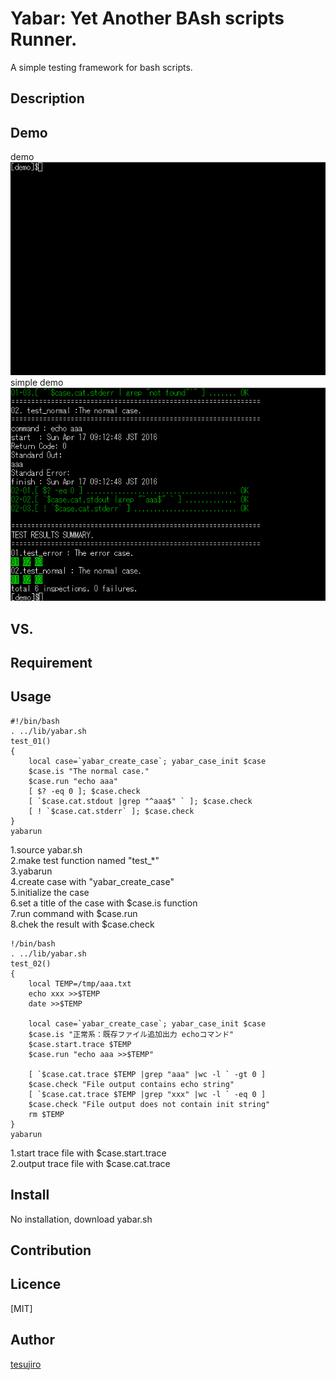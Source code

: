 Yabar: Yet Another BAsh scripts Runner.
====

A simple testing framework for bash scripts.

## Description

## Demo
demo  
![Demo](https://raw.githubusercontent.com/tesujiro/yabar/master/img/yabar_demo.gif)  
simple demo  
![Simple Demo](https://raw.githubusercontent.com/tesujiro/yabar/master/img/yabar_demo_simple.gif)

## VS. 

## Requirement

## Usage
    #!/bin/bash
    . ../lib/yabar.sh
    test_01()
    {
        local case=`yabar_create_case`; yabar_case_init $case
        $case.is "The normal case."
        $case.run "echo aaa"
        [ $? -eq 0 ]; $case.check
        [ `$case.cat.stdout |grep "^aaa$" ` ]; $case.check
        [ ! `$case.cat.stderr` ]; $case.check
    }
    yabarun
1.source yabar.sh  
2.make test function named "test_*"  
3.yabarun  
4.create case with "yabar_create_case"  
5.initialize the case  
6.set a title of the case with $case.is function  
7.run command with $case.run  
8.chek the result with $case.check  

    !/bin/bash
    . ../lib/yabar.sh
    test_02()
    {
        local TEMP=/tmp/aaa.txt
        echo xxx >>$TEMP
        date >>$TEMP
    
        local case=`yabar_create_case`; yabar_case_init $case
        $case.is "正常系：既存ファイル追加出力 echoコマンド"
        $case.start.trace $TEMP
        $case.run "echo aaa >>$TEMP"
    
        [ `$case.cat.trace $TEMP |grep "aaa" |wc -l ` -gt 0 ]
        $case.check "File output contains echo string"
        [ `$case.cat.trace $TEMP |grep "xxx" |wc -l ` -eq 0 ]
        $case.check "File output does not contain init string"
        rm $TEMP
    }
    yabarun

1.start trace file with $case.start.trace  
2.output trace file with $case.cat.trace  

## Install
No installation, download yabar.sh

## Contribution

## Licence

[MIT]

## Author

[tesujiro](https://github.com/tesujiro)

